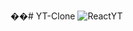 ��#   Y T - C l o n e 
 
 ![ReactYT](https://github.com/onixapple/YT-Clone/assets/56257075/c8cebfc0-8885-408a-a971-5bbcc636140e)
